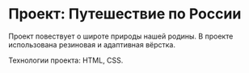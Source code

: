 # Проект: Путешествие по России

Проект повествует о широте природы нашей родины. В проекте использована резиновая и адаптивная вёрстка.

Технологии проекта: HTML, CSS.
